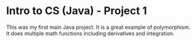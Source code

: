 # Intro to CS (Java) - Project 1

This was my first main Java project. It is a great example of polymorphism. It does multiple math functions including derivatives and integration.